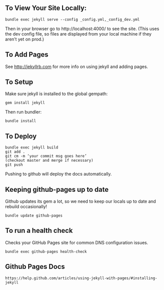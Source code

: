 ## To View Your Site Locally:

    bundle exec jekyll serve --config _config.yml,_config_dev.yml

Then in your browser go to http://localhost:4000/ to see the site. (This uses the dev config file, so files are displayed from your local machine if they aren’t yet on prod.)

## To Add Pages

See http://jekyllrb.com for more info on using jekyll and adding pages.

## To Setup

Make sure jekyll is installed to the global gempath:

    gem install jekyll

Then run bundler:

    bundle install

## To Deploy

    bundle exec jekyll build
    git add .
    git cm -m ‘your commit msg goes here’
    (checkout master and merge if necessary)
    git push

Pushing to github will deploy the docs automatically.


## Keeping github-pages up to date

Github updates its gem a lot, so we need to keep our locals up to date and rebuild occasionally!

    bundle update github-pages

## To run a health check

Checks your GitHub Pages site for common DNS configuration issues.

    bundle exec github-pages health-check

## Github Pages Docs

    https://help.github.com/articles/using-jekyll-with-pages/#installing-jekyll
